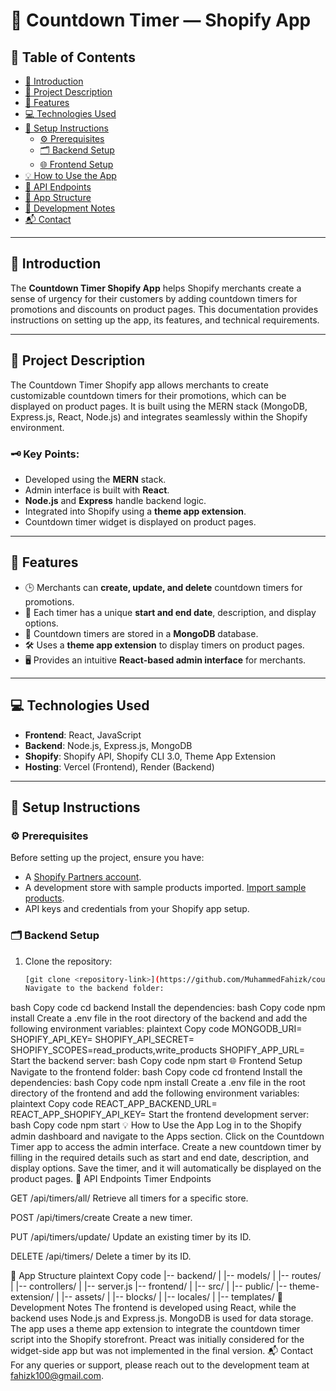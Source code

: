 # 📅 **Countdown Timer — Shopify App**

## 📖 Table of Contents
- [🔰 Introduction](#introduction)
- [📌 Project Description](#project-description)
- [🚀 Features](#features)
- [💻 Technologies Used](#technologies-used)
- [🔧 Setup Instructions](#setup-instructions)
  - [⚙️ Prerequisites](#prerequisites)
  - [🗂 Backend Setup](#backend-setup)
  - [🌐 Frontend Setup](#frontend-setup)
- [💡 How to Use the App](#how-to-use-the-app)
- [🔗 API Endpoints](#api-endpoints)
- [📂 App Structure](#app-structure)
- [📝 Development Notes](#development-notes)
- [📬 Contact](#contact)

---

## 🔰 Introduction
The **Countdown Timer Shopify App** helps Shopify merchants create a sense of urgency for their customers by adding countdown timers for promotions and discounts on product pages. This documentation provides instructions on setting up the app, its features, and technical requirements.

---

## 📌 Project Description
The Countdown Timer Shopify app allows merchants to create customizable countdown timers for their promotions, which can be displayed on product pages. It is built using the MERN stack (MongoDB, Express.js, React, Node.js) and integrates seamlessly within the Shopify environment.

### 🗝️ Key Points:
- Developed using the **MERN** stack.
- Admin interface is built with **React**.
- **Node.js** and **Express** handle backend logic.
- Integrated into Shopify using a **theme app extension**.
- Countdown timer widget is displayed on product pages.

---

## 🚀 Features
- 🕒 Merchants can **create, update, and delete** countdown timers for promotions.
- 📅 Each timer has a unique **start and end date**, description, and display options.
- 💾 Countdown timers are stored in a **MongoDB** database.
- 🛠️ Uses a **theme app extension** to display timers on product pages.
- 🖥️ Provides an intuitive **React-based admin interface** for merchants.

---

## 💻 Technologies Used
- **Frontend**: React, JavaScript
- **Backend**: Node.js, Express.js, MongoDB
- **Shopify**: Shopify API, Shopify CLI 3.0, Theme App Extension
- **Hosting**: Vercel (Frontend), Render (Backend)

---

## 🔧 Setup Instructions

### ⚙️ Prerequisites
Before setting up the project, ensure you have:
- A [Shopify Partners account](https://partners.shopify.com/).
- A development store with sample products imported. [Import sample products](https://help.shopify.com/en/manual/products/import-export/import-products).
- API keys and credentials from your Shopify app setup.

### 🗂 Backend Setup
1. Clone the repository:
   ```bash
   [git clone <repository-link>](https://github.com/MuhammedFahizk/countdown-timer)
   Navigate to the backend folder:
bash
Copy code
cd backend
Install the dependencies:
bash
Copy code
npm install
Create a .env file in the root directory of the backend and add the following environment variables:
plaintext
Copy code
MONGODB_URI=<your-mongodb-connection-string>
SHOPIFY_API_KEY=<your-shopify-api-key>
SHOPIFY_API_SECRET=<your-shopify-api-secret>
SHOPIFY_SCOPES=read_products,write_products
SHOPIFY_APP_URL=<your-app-url>
Start the backend server:
bash
Copy code
npm start
🌐 Frontend Setup
Navigate to the frontend folder:
bash
Copy code
cd frontend
Install the dependencies:
bash
Copy code
npm install
Create a .env file in the root directory of the frontend and add the following environment variables:
plaintext
Copy code
REACT_APP_BACKEND_URL=<your-backend-url>
REACT_APP_SHOPIFY_API_KEY=<your-shopify-api-key>
Start the frontend development server:
bash
Copy code
npm start
💡 How to Use the App
Log in to the Shopify admin dashboard and navigate to the Apps section.
Click on the Countdown Timer app to access the admin interface.
Create a new countdown timer by filling in the required details such as start and end date, description, and display options.
Save the timer, and it will automatically be displayed on the product pages.
🔗 API Endpoints
Timer Endpoints


GET /api/timers/all/
Retrieve all timers for a specific store.

POST /api/timers/create
Create a new timer.

PUT /api/timers/update/
Update an existing timer by its ID.

DELETE /api/timers/
Delete a timer by its ID.

📂 App Structure
plaintext
Copy code
|-- backend/
|   |-- models/
|   |-- routes/
|   |-- controllers/
|   |-- server.js
|-- frontend/
|   |-- src/
|   |-- public/
|-- theme-extension/
|   |-- assets/
|   |-- blocks/
|   |-- locales/
|   |-- templates/
📝 Development Notes
The frontend is developed using React, while the backend uses Node.js and Express.js.
MongoDB is used for data storage.
The app uses a theme app extension to integrate the countdown timer script into the Shopify storefront.
Preact was initially considered for the widget-side app but was not implemented in the final version.
📬 Contact
For any queries or support, please reach out to the development team at fahizk100@gmail.com.


